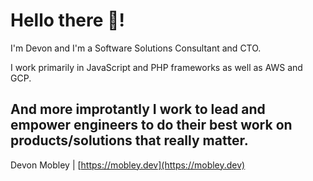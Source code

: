 # Hello there :wave:!
I'm Devon and I'm a Software Solutions Consultant and CTO. 

I work primarily in JavaScript and PHP frameworks as well as AWS and GCP. 

And more improtantly I work to lead and empower engineers to do their best work on products/solutions that really matter.
---
Devon Mobley | [https://mobley.dev](https://mobley.dev)
